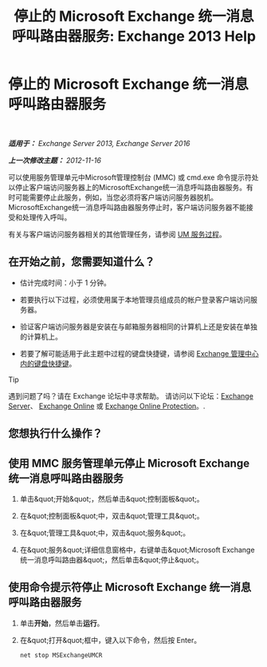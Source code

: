 ﻿---
title: '停止的 Microsoft Exchange 统一消息呼叫路由器服务: Exchange 2013 Help'
TOCTitle: 停止的 Microsoft Exchange 统一消息呼叫路由器服务
ms:assetid: 79935528-1a8c-4f22-826c-8f9a60f4f6f4
ms:mtpsurl: https://technet.microsoft.com/zh-cn/library/JJ673535(v=EXCHG.150)
ms:contentKeyID: 50556603
ms.date: 05/21/2018
mtps_version: v=EXCHG.150
ms.translationtype: MT
---

# 停止的 Microsoft Exchange 统一消息呼叫路由器服务

 

_**适用于：** Exchange Server 2013, Exchange Server 2016_

_**上一次修改主题：** 2012-11-16_

可以使用服务管理单元中Microsoft管理控制台 (MMC) 或 cmd.exe 命令提示符处以停止客户端访问服务器上的MicrosoftExchange统一消息呼叫路由器服务。有时可能需要停止此服务，例如，当您必须将客户端访问服务器脱机。MicrosoftExchange统一消息呼叫路由器服务停止时，客户端访问服务器不能接受和处理传入呼叫。

有关与客户端访问服务器相关的其他管理任务，请参阅 [UM 服务过程](um-services-procedures-exchange-2013-help.md)。

## 在开始之前，您需要知道什么？

  - 估计完成时间：小于 1 分钟。

  - 若要执行以下过程，必须使用属于本地管理员组成员的帐户登录客户端访问服务器。

  - 验证客户端访问服务器是安装在与邮箱服务器相同的计算机上还是安装在单独的计算机上。

  - 若要了解可能适用于此主题中过程的键盘快捷键，请参阅 [Exchange 管理中心内的键盘快捷键](keyboard-shortcuts-in-the-exchange-admin-center-exchange-online-protection-help.md)。

> [!TIP]  
> 遇到问题了吗？请在 Exchange 论坛中寻求帮助。 请访问以下论坛：<a href="https://go.microsoft.com/fwlink/p/?linkid=60612">Exchange Server</a>、 <a href="https://go.microsoft.com/fwlink/p/?linkid=267542">Exchange Online</a> 或 <a href="https://go.microsoft.com/fwlink/p/?linkid=285351">Exchange Online Protection</a>。.


## 您想执行什么操作？

## 使用 MMC 服务管理单元停止 Microsoft Exchange 统一消息呼叫路由器服务

1.  单击\&quot;开始\&quot;，然后单击\&quot;控制面板\&quot;。

2.  在\&quot;控制面板\&quot;中，双击\&quot;管理工具\&quot;。

3.  在\&quot;管理工具\&quot;中，双击\&quot;服务\&quot;。

4.  在\&quot;服务\&quot;详细信息窗格中，右键单击\&quot;Microsoft Exchange 统一消息呼叫路由器\&quot;，然后单击\&quot;停止\&quot;。

## 使用命令提示符停止 Microsoft Exchange 统一消息呼叫路由器服务

1.  单击**开始**，然后单击**运行**。

2.  在\&quot;打开\&quot;框中，键入以下命令，然后按 Enter。
    
        net stop MSExchangeUMCR


